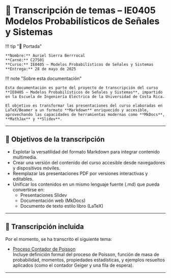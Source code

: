 
# 📘 Transcripción de temas – IE0405 Modelos Probabilísticos de Señales y Sistemas

!!! tip "🧾 Portada"

    **Nombre:** Auriel Sierra Berrrocal  
    **Carné:** C27501  
    **Curso:** IE0405 – Modelos Probabilísticos de Señales y Sistemas  
    **Entrega:** 28 de mayo de 2025


!!! note "Sobre esta documentación"

    Esta documentación es parte del proyecto de transcripción del curso **IE0405 – Modelos Probabilísticos de Señales y Sistemas**, impartido en la Escuela de Ingeniería Eléctrica de la Universidad de Costa Rica.

    El objetivo es transformar las presentaciones del curso elaboradas en LaTeX/Beamer a un formato **Markdown** enriquecido y accesible, aprovechando las capacidades de herramientas modernas como **MkDocs**, **MathJax** y **Slidev**.

---

## 🎯 Objetivos de la transcripción

- Explotar la versatilidad del formato Markdown para integrar contenido multimedia.
- Crear una versión del contenido del curso accesible desde navegadores y dispositivos móviles.
- Reemplazar las presentaciones PDF por versiones interactivas y editables.
- Unificar los contenidos en un mismo lenguaje fuente (.md) que pueda convertirse en:
  - Presentaciones Slidev
  - Documentación web (MkDocs)
  - Documento de texto estilo libro (LaTeX)

---

## 📄 Transcripción incluida

Por el momento, se ha transcrito el siguiente tema:

- [Proceso Contador de Poisson](5_17_1_proceso_funciones_poisson.md)  
  Incluye definición formal del proceso de Poisson, función de masa de probabilidad, momentos, propiedades estadísticas, y ejemplos resueltos aplicados (como el contador Geiger y una fila de espera).

---
